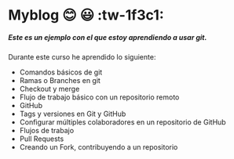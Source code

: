 # Myblog :blush: :smiley: :tw-1f3c1:
##### **Este es un ejemplo con el que estoy aprendiendo a usar git.**

Durante este curso he aprendido lo siguiente:

- Comandos básicos de git
- Ramas o Branches en git
- Checkout y merge
- Flujo de trabajo básico con un repositorio remoto
- GitHub
- Tags y versiones en Git y GitHub
- Configurar múltiples colaboradores en un repositorio de GitHub
- Flujos de trabajo
- Pull Requests
- Creando un Fork, contribuyendo a un repositorio
